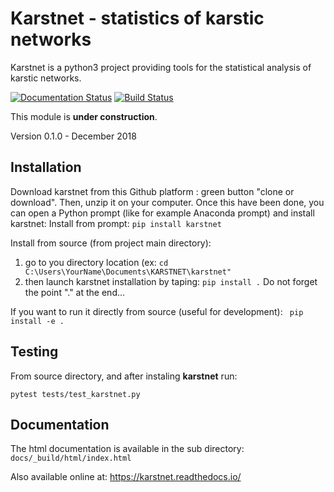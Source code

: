 # Karstnet - statistics of karstic networks

Karstnet is a python3 project providing tools for the statistical analysis of karstic networks.

[![Documentation Status](https://readthedocs.org/projects/karstnet/badge/?version=latest)](https://karstnet.readthedocs.io/en/latest/?badge=latest)
[![Build Status](https://travis-ci.org/UniNE-CHYN/karstnet.svg?branch=master)](https://travis-ci.org/UniNE-CHYN/karstnet)

This module is **under construction**.

Version 0.1.0 - December 2018



## Installation

Download karstnet from this Github platform : green button "clone or download". Then, unzip it on your computer. 
Once this have been done, you can open a Python prompt (like for example Anaconda prompt) and install karstnet:
Install from prompt:
`pip install karstnet`

Install from source (from project main directory): 
1) go to you directory location (ex: 
`cd C:\Users\YourName\Documents\KARSTNET\karstnet"`
2) then launch karstnet installation by taping:
`pip install .`
Do not forget the point "." at the end...

If you want to run it directly from source (useful for development):
` pip install -e .`



## Testing

From source directory, and after instaling **karstnet** run:

`pytest tests/test_karstnet.py`



## Documentation

The html documentation is available in the sub directory:  ``docs/_build/html/index.html``

Also available online at: https://karstnet.readthedocs.io/
